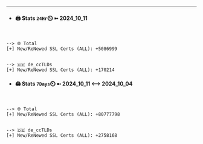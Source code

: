 

---
- #### 🖨️ **Stats** `24Hr`⏲️ ➼ 2024_10_11
```console


--> 🌐 Total
[+] New/ReNewed SSL Certs (ALL): +5086999


--> 🇩🇪 de_ccTLDs
[+] New/ReNewed SSL Certs (ALL): +170214

```

- #### 🖨️ **Stats** `7Days`⏲️ ➼ 2024_10_11 <--> 2024_10_04
```console


--> 🌐 Total
[+] New/ReNewed SSL Certs (ALL): +80777798


--> 🇩🇪 de_ccTLDs
[+] New/ReNewed SSL Certs (ALL): +2758168

```

